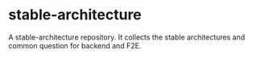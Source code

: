 # stable-architecture
A stable-architecture repository. It collects the stable architectures and common question for backend and F2E.
